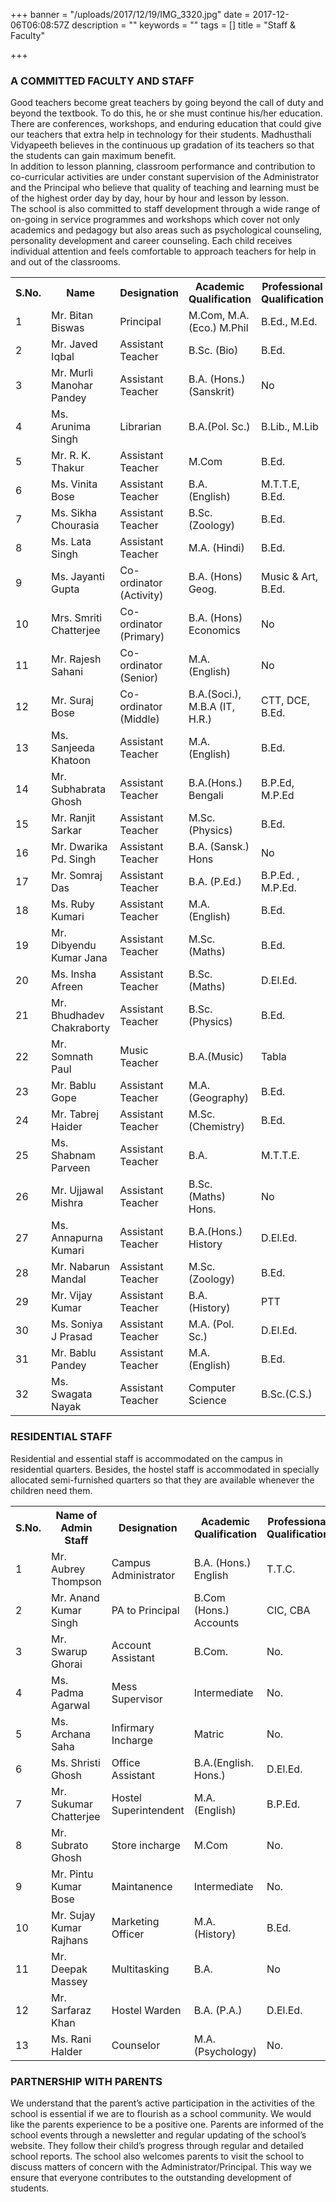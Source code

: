 +++
banner = "/uploads/2017/12/19/IMG_3320.jpg"
date = 2017-12-06T06:08:57Z
description = ""
keywords = ""
tags = []
title = "Staff & Faculty"

+++
### A COMMITTED FACULTY AND STAFF

Good teachers become great teachers by going beyond the call of duty and beyond the textbook. To do this, he or she must continue his/her education. There are conferences, workshops, and enduring education that could give our teachers that extra help in technology for their students. Madhusthali Vidyapeeth believes in the continuous up gradation of its teachers so that the students can gain maximum benefit. <br>
In addition to lesson planning, classroom performance and contribution to co-curricular activities are under constant supervision of the Administrator and the Principal who believe that quality of teaching and learning must be of the highest order day by day, hour by hour and lesson by lesson. <br>
The school is also committed to staff development through a wide range of on-going in service programmes and workshops which cover not only academics and pedagogy but also areas such as psychological counseling, personality development and career counseling. Each child receives individual attention and feels comfortable to approach teachers for help in and out of the classrooms.

<table class="fees-table"> <tr><th>S.No.</th><th>Name</th><th>Designation</th><th>Academic Qualification</th><th>Professional Qualification</th></tr> <tr><td>1</td><td>Mr. Bitan Biswas</td><td>Principal</td><td>M.Com, M.A. (Eco.) M.Phil</td><td>B.Ed., M.Ed.</td></tr> <tr><td>2</td><td>Mr. Javed Iqbal</td><td>Assistant Teacher</td><td>B.Sc. (Bio) </td><td>B.Ed.</td></tr><tr><td>3</td><td>Mr. Murli Manohar Pandey</td><td>Assistant Teacher</td><td>B.A. (Hons.) (Sanskrit)</td><td>No</td></tr>  <tr><td>4</td><td>Ms. Arunima Singh</td><td>Librarian</td><td>B.A.(Pol. Sc.)</td><td>B.Lib., M.Lib</td></tr> <tr><td>5</td><td>Mr. R. K. Thakur</td><td>Assistant Teacher</td><td>M.Com</td><td>B.Ed.</td></tr> <tr><td>6</td><td>Ms. Vinita Bose</td><td>Assistant Teacher</td><td>B.A. (English)</td><td>M.T.T.E, B.Ed.</td></tr> <tr><td>7</td><td>Ms. Sikha Chourasia</td><td>Assistant Teacher</td><td>B.Sc. (Zoology)</td><td>B.Ed.</td></tr> <tr><td>8</td><td>Ms. Lata Singh</td><td>Assistant Teacher</td><td>M.A. (Hindi)</td><td>B.Ed.</td></tr><tr><td>9</td><td>Ms. Jayanti Gupta</td><td>Co-ordinator (Activity)</td><td>B.A. (Hons) Geog.</td><td>Music & Art, B.Ed.</td></tr><tr><td>10</td><td>Mrs. Smriti Chatterjee</td><td>Co-ordinator (Primary)</td><td>B.A. (Hons) Economics</td><td>No</td></tr><tr><td>11</td><td>Mr. Rajesh Sahani</td><td>Co-ordinator (Senior)</td><td>M.A. (English)</td><td>No</td></tr> <tr><td>12</td><td>Mr. Suraj Bose</td><td>Co-ordinator (Middle)</td><td>B.A.(Soci.), M.B.A (IT, H.R.)</td><td>CTT, DCE, B.Ed.</td></tr><tr><td>13</td><td>Ms. Sanjeeda Khatoon</td><td>Assistant Teacher</td><td>M.A.(English)</td><td>B.Ed.</td></tr> <tr><td>14</td><td>Mr. Subhabrata Ghosh</td><td>Assistant Teacher</td><td>B.A.(Hons.) Bengali</td><td>B.P.Ed, M.P.Ed</td></tr><tr><td>15</td><td>Mr. Ranjit Sarkar</td><td>Assistant Teacher</td><td>M.Sc. (Physics)</td><td>B.Ed.</td></tr><tr><td>16</td><td>Mr. Dwarika Pd. Singh</td><td>Assistant Teacher</td><td>B.A. (Sansk.) Hons</td><td>No</td></tr><tr><td>17</td><td>Mr. Somraj Das</td><td>Assistant Teacher</td><td>B.A. (P.Ed.)</td><td>B.P.Ed. , M.P.Ed. </td></tr><tr><td>18</td><td>Ms. Ruby Kumari</td><td>Assistant Teacher</td><td>M.A. (English)</td><td>B.Ed.</td></tr><tr><td>19</td><td>Mr. Dibyendu Kumar Jana</td><td>Assistant Teacher</td><td>M.Sc. (Maths)</td><td>B.Ed.</td></tr><tr><td>20</td><td>Ms. Insha Afreen</td><td>Assistant Teacher</td><td>B.Sc. (Maths)</td><td>D.El.Ed.</td></tr><tr><td>21</td><td>Mr. Bhudhadev Chakraborty</td><td>Assistant Teacher</td><td>B.Sc. (Physics)</td><td>B.Ed.</td></tr><tr><td>22</td><td>Mr. Somnath Paul</td><td>Music Teacher</td><td>B.A.(Music)</td><td>Tabla</td></tr><tr><td>23</td><td>Mr. Bablu Gope</td><td>Assistant Teacher</td><td>M.A. (Geography)</td><td>B.Ed.</td></tr><tr><td>24</td><td>Mr. Tabrej Haider</td><td>Assistant Teacher</td><td>M.Sc.  (Chemistry)</td><td>B.Ed.</td></tr><tr><td>25</td><td>Ms. Shabnam Parveen</td><td>Assistant Teacher</td><td>B.A.</td><td>M.T.T.E.</td></tr><tr><td>26</td><td>Mr. Ujjawal Mishra</td><td>Assistant Teacher</td><td>B.Sc. (Maths) Hons.</td><td>No</td></tr><tr><td>27</td><td>Ms. Annapurna Kumari</td><td>Assistant Teacher</td><td>B.A.(Hons.) History</td><td>D.El.Ed.</td></tr><tr><td>28</td><td>Mr. Nabarun Mandal</td><td>Assistant Teacher</td><td>M.Sc. (Zoology)</td><td>B.Ed.</td></tr><tr><td>29</td><td>Mr. Vijay Kumar</td><td>Assistant Teacher</td><td>B.A. (History)</td><td>PTT</td></tr><tr><td>30</td><td>Ms. Soniya J Prasad</td><td>Assistant Teacher</td><td>M.A. (Pol. Sc.)</td><td>D.El.Ed.</td></tr><tr><td>31</td><td>Mr. Bablu Pandey</td><td>Assistant Teacher</td><td>M.A. (English)</td><td>B.Ed.</td></tr><tr><td>32</td><td>Ms. Swagata Nayak</td><td>Assistant Teacher</td><td>Computer Science</td><td>B.Sc.(C.S.)</td></tr></table>

### RESIDENTIAL STAFF

Residential and essential staff is accommodated on the campus in residential quarters. Besides, the hostel staff is accommodated in specially allocated semi-furnished quarters so that they are available whenever the children need them.

<table class="fees-table"> <tr><th>S.No.</th><th>Name of Admin Staff</th><th>Designation</th><th>Academic Qualification</th><th>Professional Qualification</th></tr> <tr><td>1</td><td>Mr. Aubrey Thompson</td><td>Campus Administrator</td><td>B.A. (Hons.) English</td><td>T.T.C.</td></tr><tr><td>2</td><td>Mr. Anand Kumar Singh</td><td>PA to Principal</td><td>B.Com (Hons.) Accounts</td><td>CIC, CBA</td></tr><tr><td>3</td><td>Mr. Swarup Ghorai</td><td>Account Assistant</td><td>B.Com.</td><td>No.</td></tr><tr><td>4</td><td>Ms. Padma Agarwal</td><td>Mess Supervisor</td><td>Intermediate</td><td>No.</td></tr><tr><td>5</td><td>Ms. Archana Saha</td><td>Infirmary Incharge</td><td>Matric</td><td>No.</td></tr><tr><td>6</td><td>Ms. Shristi Ghosh</td><td>Office Assistant</td><td>B.A.(English. Hons.)</td><td>D.El.Ed.</td></tr><tr><td>7</td><td>Mr. Sukumar Chatterjee</td><td>Hostel Superintendent</td><td>M.A. (English)</td><td>B.P.Ed.</td></tr><tr><td>8</td><td>Mr. Subrato Ghosh</td><td>Store incharge</td><td>M.Com</td><td>No.</td></tr><tr><td>9</td><td>Mr. Pintu Kumar Bose</td><td>Maintanence</td><td>Intermediate</td><td>No.</td></tr><td>10</td><td>Mr. Sujay Kumar Rajhans</td><td>Marketing Officer</td><td>M.A. (History)</td><td>B.Ed.</td></tr><td>11</td><td>Mr. Deepak Massey</td><td>Multitasking</td><td>B.A.</td><td>No</td></tr><tr><td>12</td><td>Mr. Sarfaraz Khan</td><td>Hostel Warden</td><td>B.A. (P.A.)</td><td>D.El.Ed.</td></tr><tr><td>13</td><td>Ms. Rani Halder</td><td>Counselor</td><td>M.A. (Psychology)</td><td>No.</td></tr></table>

### PARTNERSHIP WITH PARENTS

We understand that the parent’s active participation in the activities of the school is essential if we are to flourish as a school community. We would like the parents experience to be a positive one. Parents are informed of the school events through a newsletter and regular updating of the school’s website. They follow their child’s progress through regular and detailed school reports. The school also welcomes parents to visit the school to discuss matters of concern with the Administrator/Principal. This way we ensure that everyone contributes to the outstanding development of students.